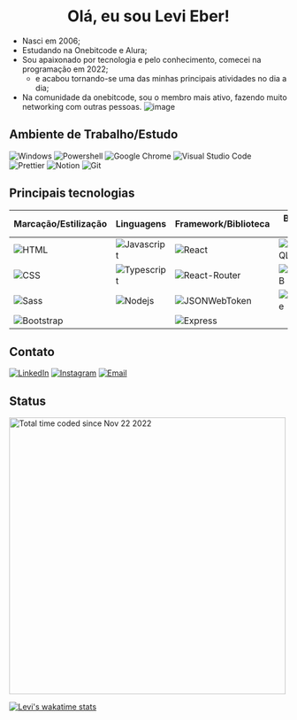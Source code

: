 <h1 align="center"> Olá, eu sou Levi Eber! </h1>

- Nasci em 2006;
- Estudando na Onebitcode e Alura;
- Sou apaixonado por tecnologia e pelo conhecimento, comecei na programação em 2022;
  - e acabou tornando-se uma das minhas principais atividades no dia a dia;
- Na comunidade da onebitcode, sou o membro mais ativo, fazendo muito networking com outras pessoas.
![image](https://user-images.githubusercontent.com/104157600/188217296-481414e8-6819-46e8-a969-4186dbc8890b.png)

## Ambiente de Trabalho/Estudo

![Windows](https://img.shields.io/badge/Windows-0078D6?style=for-the-badge&logo=windows&logoColor=white)
![Powershell](https://img.shields.io/badge/Powershell-2CA5E0?style=for-the-badge&logo=powershell&logoColor=white)
![Google Chrome](https://img.shields.io/badge/Google_chrome-4285F4?style=for-the-badge&logo=Google-chrome&logoColor=white)
![Visual Studio Code](https://img.shields.io/badge/Visual_Studio_Code-0078D4?style=for-the-badge&logo=visual%20studio%20code&logoColor=white)
![Prettier](https://img.shields.io/badge/prettier-1A2C34?style=for-the-badge&logo=prettier&logoColor=F7BA3E)
![Notion](https://img.shields.io/badge/Notion-000000?style=for-the-badge&logo=notion&logoColor=white)
![Git](https://img.shields.io/badge/GIT-E44C30?style=for-the-badge&logo=git&logoColor=white)

## Principais tecnologias

| Marcação/Estilização | Linguagens | Framework/Biblioteca | Banco de dados
|---|---|---|---|
| ![HTML](https://img.shields.io/badge/HTML5-E34F26?style=for-the-badge&logo=html5&logoColor=white) | ![Javascript](https://img.shields.io/badge/JavaScript-F7DF1E?style=for-the-badge&logo=javascript&logoColor=black) | ![React](https://img.shields.io/badge/React-20232A?style=for-the-badge&logo=react&logoColor=61DAFB) | ![PostgreSQL](https://img.shields.io/badge/PostgreSQL-316192?style=for-the-badge&logo=postgresql&logoColor=white)
| ![CSS](https://img.shields.io/badge/CSS3-1572B6?style=for-the-badge&logo=css3&logoColor=whit) | ![Typescript](https://img.shields.io/badge/TypeScript-007ACC?style=for-the-badge&logo=typescript&logoColor=white) | ![React-Router](https://img.shields.io/badge/React_Router-CA4245?style=for-the-badge&logo=react-router&logoColor=white) | ![MongoDB](https://img.shields.io/badge/MongoDB-4EA94B?style=for-the-badge&logo=mongodb&logoColor=white)
| ![Sass](https://img.shields.io/badge/Sass-CC6699?style=for-the-badge&logo=sass&logoColor=white) | ![Nodejs](https://img.shields.io/badge/Node.js-43853D?style=for-the-badge&logo=node.js&logoColor=white) | ![JSONWebToken](https://img.shields.io/badge/json%20web%20tokens-323330?style=for-the-badge&logo=json-web-tokens&logoColor=pink) | ![Sequelize](https://img.shields.io/badge/sequelize-323330?style=for-the-badge&logo=sequelize&logoColor=blue)
| ![Bootstrap](https://img.shields.io/badge/Bootstrap-563D7C?style=for-the-badge&logo=bootstrap&logoColor=white) | | ![Express](https://img.shields.io/badge/Express.js-404D59?style=for-the-badge)

## Contato

[![LinkedIn](https://img.shields.io/badge/LinkedIn-0077B5?style=for-the-badge&logo=linkedin&logoColor=white)](https://www.linkedin.com/in/levi-eber)
[![Instagram](https://img.shields.io/badge/Instagram-E4405F?style=for-the-badge&logo=instagram&logoColor=white)](https://www.instagram.com/levieberz/)
[![Email](	https://img.shields.io/badge/Gmail-D14836?style=for-the-badge&logo=gmail&logoColor=white)](mailto:gblevieber@gmail.com)

## Status

<a href="https://wakatime.com/@fd7c5213-ad6b-4b61-af70-a3dd0ff48b39">
 <img width="500px" src="https://wakatime.com/badge/user/fd7c5213-ad6b-4b61-af70-a3dd0ff48b39.svg" alt="Total time coded since Nov 22 2022" />
</a>

[![Levi's wakatime stats](https://github-readme-stats.vercel.app/api/wakatime?username=@levieber)](https://github.com/anuraghazra/github-readme-stats)
